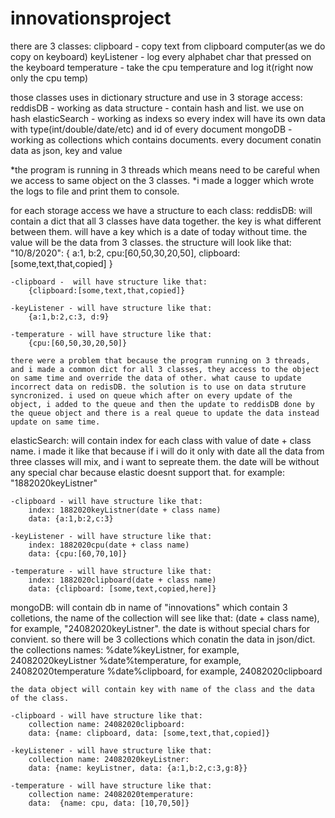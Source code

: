 # innovationsproject

there are 3 classes:
clipboard - copy text from clipboard computer(as we do copy on keyboard)
keyListener - log every alphabet char that pressed on the keyboard
temperature - take the cpu temperature and log it(right now only the cpu temp)

those classes uses in dictionary structure and use in 3 storage access:
reddisDB - working as data structure - contain hash and list. we use on hash
elasticSearch - working as indexs so every index will have its own data with type(int/double/date/etc) and id of every document
mongoDB - working as collections which contains documents. every document conatin data as json, key and value

*the program is running in 3 threads which means need to be careful when we access to same object on the 3 classes.
*i made a logger which wrote the logs to file and print them to console.


for each storage access we have a structure to each class:
reddisDB:
    will contain a dict that all 3 classes have data together. the key is what different between them. will have a key which is a date of today without time. the value will be the data from 3 classes. the structure will look like that:
        "10/8/2020": {
        a:1,
        b:2,
        cpu:[60,50,30,20,50],
        clipboard:[some,text,that,copied]
        }


    -clipboard -  will have structure like that:
        {clipboard:[some,text,that,copied]}

    -keyListener - will have structure like that:
        {a:1,b:2,c:3, d:9}

    -temperature - will have structure like that:
        {cpu:[60,50,30,20,50]}

    there were a problem that because the program running on 3 threads, and i made a common dict for all 3 classes, they access to the object on same time and override the data of other. what cause to update incorrect data on redisDB. the solution is to use on data struture syncronized. i used on queue which after on every update of the object, i added to the queue and then the update to reddisDB done by the queue object and there is a real queue to update the data instead update on same time.

elasticSearch:
    will contain index for each class with value of date + class name. i made it like
    that because if i will do it only with date all the data from three classes will mix, and i want to sepreate them. the date will be without any special char because elastic doesnt support that. for example: "1882020keyListner"

    -clipboard - will have structure like that:
        index: 1882020keyListner(date + class name) 
        data: {a:1,b:2,c:3}

    -keyListener - will have structure like that:
        index: 1882020cpu(date + class name) 
        data: {cpu:[60,70,10]}  

    -temperature - will have structure like that:
        index: 1882020clipboard(date + class name) 
        data: {clipboard: [some,text,copied,here]}

mongoDB:
    will contain db in name of "innovations" which contain 3 colletions, the name of the collection will see like that: (date + class name), for example, "24082020keyListner".
    the date is without special chars for convient. so there will be 3 collections which conatin the data in json/dict. the collections names:
    %date%keyListner, for example, 24082020keyListner
    %date%temperature, for example, 24082020temperature
    %date%clipboard, for example, 24082020clipboard

    the data object will contain key with name of the class and the data of the class.

    -clipboard - will have structure like that:
        collection name: 24082020clipboard:
        data: {name: clipboard, data: [some,text,that,copied]}

    -keyListener - will have structure like that:
        collection name: 24082020keyListner:
        data: {name: keyListner, data: {a:1,b:2,c:3,g:8}}

    -temperature - will have structure like that:
        collection name: 24082020temperature:
        data:  {name: cpu, data: [10,70,50]}